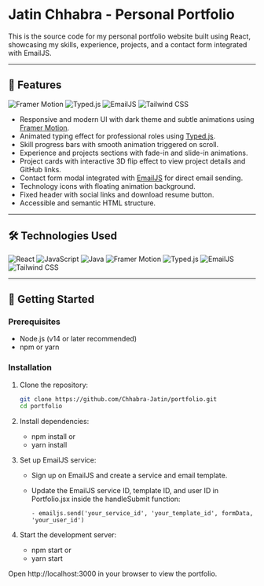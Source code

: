 # Jatin Chhabra - Personal Portfolio

This is the source code for my personal portfolio website built using React, showcasing my skills, experience, projects, and a contact form integrated with EmailJS.

---

## 🚀 Features

<p>
  <img alt="Framer Motion" src="https://img.shields.io/badge/Framer_Motion-0055FF?style=for-the-badge&logo=framer&logoColor=white" />
  <img alt="Typed.js" src="https://img.shields.io/badge/Typed.js-FFA500?style=for-the-badge&logo=javascript&logoColor=white" />
  <img alt="EmailJS" src="https://img.shields.io/badge/EmailJS-FF4081?style=for-the-badge&logo=email&logoColor=white" />
  <img alt="Tailwind CSS" src="https://img.shields.io/badge/Tailwind_CSS-38B2AC?style=for-the-badge&logo=tailwind-css&logoColor=white" />
</p>

- Responsive and modern UI with dark theme and subtle animations using [Framer Motion](https://www.framer.com/motion/).
- Animated typing effect for professional roles using [Typed.js](https://github.com/mattboldt/typed.js/).
- Skill progress bars with smooth animation triggered on scroll.
- Experience and projects sections with fade-in and slide-in animations.
- Project cards with interactive 3D flip effect to view project details and GitHub links.
- Contact form modal integrated with [EmailJS](https://www.emailjs.com/) for direct email sending.
- Technology icons with floating animation background.
- Fixed header with social links and download resume button.
- Accessible and semantic HTML structure.

---

## 🛠 Technologies Used

<p>
  <img alt="React" src="https://img.shields.io/badge/React-61DAFB?style=for-the-badge&logo=react&logoColor=black" />
  <img alt="JavaScript" src="https://img.shields.io/badge/JavaScript-F7DF1E?style=for-the-badge&logo=javascript&logoColor=black" />
  <img alt="Java" src="https://img.shields.io/badge/Java-007396?style=for-the-badge&logo=java&logoColor=white" />
  <img alt="Framer Motion" src="https://img.shields.io/badge/Framer_Motion-0055FF?style=for-the-badge&logo=framer&logoColor=white" />
  <img alt="Typed.js" src="https://img.shields.io/badge/Typed.js-FFA500?style=for-the-badge&logo=javascript&logoColor=white" />
  <img alt="EmailJS" src="https://img.shields.io/badge/EmailJS-FF4081?style=for-the-badge&logo=email&logoColor=white" />
  <img alt="Tailwind CSS" src="https://img.shields.io/badge/Tailwind_CSS-38B2AC?style=for-the-badge&logo=tailwind-css&logoColor=white" />
</p>

---

## 🚦 Getting Started

### Prerequisites

- Node.js (v14 or later recommended)
- npm or yarn

### Installation

1. Clone the repository:

   ```bash
   git clone https://github.com/Chhabra-Jatin/portfolio.git
   cd portfolio

2. Install dependencies:

    - npm install
    or
    - yarn install

3. Set up EmailJS service:

    - Sign up on EmailJS and create a service and email template.

    - Update the EmailJS service ID, template ID, and user ID in Portfolio.jsx inside the handleSubmit function:

          - emailjs.send('your_service_id', 'your_template_id', formData, 'your_user_id')

4. Start the development server:

    - npm start
    or
    - yarn start

Open http://localhost:3000 in your browser to view the portfolio.


